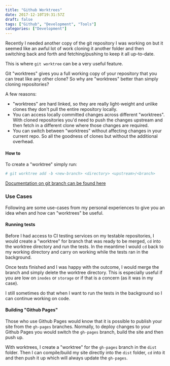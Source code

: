 ```yaml
---
title: "Github Worktrees"
date: 2017-12-10T19:31:57Z
draft: false
tags: ["Github", "Development", "Tools"]
categories: ["Development"]
---
```


Recently I needed another copy of the git repository I was working on but it seemed like an awful lot of work cloning it another folder and then switching back and forth and fetching/pushing to keep it all up-to-date.

<!--more-->

This is where `git worktree` can be a very useful feature.

Git "worktrees" gives you a full working copy of your repository that you can treat like any other clone? So why are "worktrees" better than simply cloning repositories?

A few reasons:

- "worktrees" are hard linked, so they are really light-weight and unlike clones they don't pull the entire repository locally.
- You can access locally committed changes across different "worktrees". With cloned repositories you'd need to push the changes upstream and then fetch in a different clone where those changes are required.
- You can switch between "worktrees" without affecting changes in your current repo. So all the goodness of clones but without the additional overhead.

#### How to

To create a "worktree" simply run:

```sh
# git worktree add -b <new-branch> <directory> <upstream>/<branch>
```

[Documentation on git branch can be found here](https://git-scm.com/docs/git-worktree)

### Use Cases

Following are some use-cases from my personal experiences to give you an idea when and how can "worktrees" be useful.

#### Running tests

Before I had access to CI testing services on my testable repositories, I would create a "worktree" for branch that was ready to be merged, `cd` into the worktree directory and run the tests. In the meantime I would `cd` back to my working directory and carry on working while the tests ran in the background.

Once tests finished and I was happy with the outcome, I would merge the branch and simply delete the worktree directory. This is especially useful if you are low on `inodes` or `storage` or if that is a concern (as it was in my case).

I still sometimes do that when I want to run the tests in the background so I can continue working on code.

#### Building "Github Pages"

Those who use Github Pages would know that it is possible to publish your site from the `gh-pages` branches. Normally, to deploy changes to your Github Pages you would switch the `gh-pages` branch, build the site and then push up.

With worktrees, I create a "worktree" for the `gh-pages` branch in the `dist` folder. Then I can compile/build my site directly into the `dist` folder, `cd` into it and then push it up which will always update the `gh-pages`.
